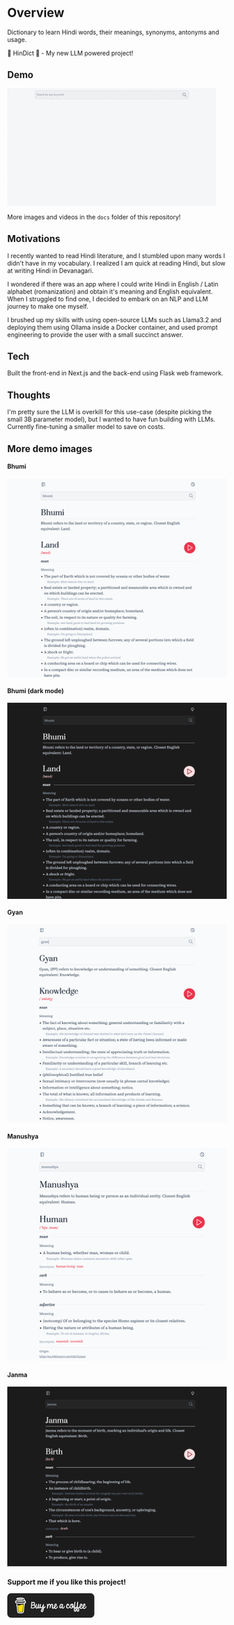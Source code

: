 # Overview
Dictionary to learn Hindi words, their meanings, synonyms, antonyms and usage.

📖 HinDict 📖  - My new LLM powered project!

## Demo
![Demo: Definition of the hindi word Aadhyatmik](./docs/hindict-demo-aadhyatmik.gif)

More images and videos in the `docs` folder of this repository!

## Motivations
I recently wanted to read Hindi literature, and I stumbled upon many words I didn't have in my vocabulary. I realized I am quick at reading Hindi, but slow at writing Hindi in Devanagari.

I wondered if there was an app where I could write Hindi in English / Latin alphabet (romanization) and obtain it's meaning and English equivalent. When I struggled to find one, I decided to embark on an NLP and LLM journey to make one myself.

I brushed up my skills with using open-source LLMs such as Llama3.2 and deploying them using Ollama inside a Docker container, and used prompt engineering to provide the user with a small succinct answer.

## Tech
Built the front-end in Next.js and the back-end using Flask web framework.

## Thoughts
I'm pretty sure the LLM is overkill for this use-case (despite picking the small 3B parameter model), but I wanted to have fun building with LLMs. Currently fine-tuning a smaller model to save on costs.

## More demo images
#### Bhumi
![Demo Screenshot: Bhumi](./docs/images/hindict-bhumi-light.png)
#### Bhumi (dark mode)
![Demo Screenshot: Bhumi (dark mode)](./docs/images/hindict-bhumi-dark.png)
#### Gyan
![Demo Screenshot: Gyan](./docs/images/hindict-gyan.png)
#### Manushya
![Demo Screenshot: Manushya](./docs/images/hindict-manushya.png)
#### Janma
![Demo Screenshot: Janma](./docs/images/hindict-janma.png)

### Support me if you like this project!
<a href="buymeacoffee.com/anuragshenoy"><img src="./docs/images/black-button.png" alt="Buy me a coffee: https://buymeacoffee.com/anuragshenoy" width="200"></a>
